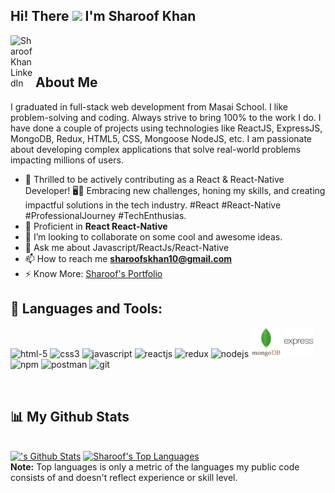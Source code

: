 
<!-- **Sharoof-Khan/Sharoof-Khan** is a ✨ _special_ ✨ repository because its `README.md` (this file) appears on your GitHub profile. -->
## Hi! There  <img src="https://media.giphy.com/media/hvRJCLFzcasrR4ia7z/giphy.gif" width="25px"> I'm Sharoof Khan

<a href="https://www.linkedin.com/in/sharoof-khan-0703/">
  <img align="left" alt="Sharoof Khan LinkedIn" width="40px" src="https://raw.githubusercontent.com/peterthehan/peterthehan/master/assets/linkedin.svg" />
</a>
<!-- <a href="https://twitter.com/Sharoof_Khan73">
  <img align="left" alt="Sharoof Khan | Twitter" width="40px" src="https://raw.githubusercontent.com/peterthehan/peterthehan/master/assets/twitter.svg" />
</a> -->

<br/>
<br/>


## About Me
I graduated in full-stack web development from Masai School. I like problem-solving and coding. Always strive to bring 100% to the work I do. I have done a couple of projects using technologies like ReactJS, ExpressJS, MongoDB, Redux, HTML5, CSS, Mongoose NodeJS, etc. I am passionate about developing complex applications that solve real-world problems impacting millions of users.


- 🌱 Thrilled to be actively contributing as a React & React-Native Developer! 🖥️💼 Embracing new challenges, honing my skills, and creating impactful solutions in the tech industry. #React #React-Native #ProfessionalJourney #TechEnthusias.
- 🔭 Proficient in **React React-Native**
- 👯 I’m looking to collaborate on some cool and awesome ideas.
- 💬 Ask me about Javascript/ReactJs/React-Native
-  📫 How to reach me **sharoofskhan10@gmail.com**
- ⚡ Know More: <a href="https://portfolio-sharoof-khan.vercel.app//" target = "_blank">Sharoof's Portfolio</a> 

## 🚀 Languages and Tools:

<p align="left"> 
    <img src="https://img.icons8.com/color/48/000000/html-5.png" alt="html-5"/> 
    <img src="https://img.icons8.com/color/48/000000/css3.png" alt="css3"/>
    <img src="https://img.icons8.com/color/48/000000/javascript.png" alt="javascript"/>
    <img src="https://img.icons8.com/officel/80/000000/react.png" alt="reactjs"  width="48" height="48"/>
    <img src="https://img.icons8.com/color/48/000000/redux.png" alt="redux"/>
    <img src="https://img.icons8.com/color/48/000000/nodejs.png" alt="nodejs"/> 
    <img src="https://raw.githubusercontent.com/devicons/devicon/master/icons/mongodb/mongodb-original-wordmark.svg" alt="mongodb" width="48" height="48"/>
    <img src="https://raw.githubusercontent.com/devicons/devicon/master/icons/express/express-original-wordmark.svg" alt="express" width="48" height="48"/>
    <img src="https://img.icons8.com/color/48/000000/npm.png"  alt="npm"/>   
    <img src="https://www.vectorlogo.zone/logos/getpostman/getpostman-icon.svg" alt="postman" width="45" height="45" alt="postman"/>
    <img src="https://img.icons8.com/color/48/000000/git.png" alt="git"/>
    
</p>

<br/>

## 📊 My Github Stats

  <br/>
    <a href="https://github.com/sharoof-khan/"><img alt="'s Github Stats" src="https://github-readme-stats.vercel.app/api?username=sharoof-khan&show_icons=true&count_private=true&theme=react&hide_border=true&bg_color=0D1117" /></a>
  <a href="https://github.com/sharoof-khan/"><img alt="Sharoof's Top Languages" src="https://github-readme-stats.vercel.app/api/top-langs/?username=Sharoof-khan&langs_count=8&count_private=true&layout=compact&theme=react&hide_border=true&bg_color=0D1117" /></a>
  <!-- [![Top Langs](https://github-readme-stats.vercel.app/api/top-langs/?username=sharoof-khan)](https://github.com/sharoof-khan/github-readme-stats) -->
  <!-- <a href = "https://github-readme-stats.vercel.app/api/top-langs/?username=sharoof-khan"(https://github.com/sharoof-khan/github-readme-stats) -->

  <br/>
  <b>Note:</b> Top languages is only a metric of the languages my public code consists of and doesn't reflect experience or skill level.


